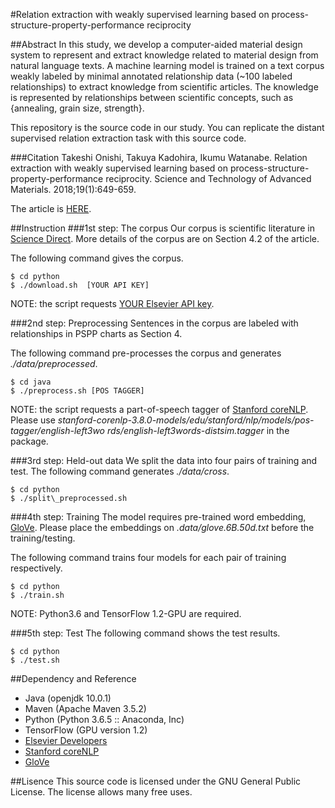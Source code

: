 #Relation extraction with weakly supervised learning based on process-structure-property-performance reciprocity

##Abstract
In this study, we develop a computer-aided material design system to represent and extract knowledge related to material design from natural language texts. A machine learning model is trained on a text corpus weakly labeled by minimal annotated relationship data (~100 labeled relationships) to extract knowledge from scientific articles. The knowledge is represented by relationships between scientific concepts, such as {annealing, grain size, strength}. 

This repository is the source code in our study. You can replicate the distant supervised relation extraction task with this source code. 

###Citation
Takeshi Onishi, Takuya Kadohira, Ikumu Watanabe. Relation extraction with weakly supervised learning based on process-structure-property-performance reciprocity. Science and Technology of Advanced Materials. 2018;19(1):649-659.

The article is [HERE](https://www.tandfonline.com/doi/full/10.1080/14686996.2018.1500852?scroll=top&needAccess=true).


##Instruction
###1st step: The corpus
Our corpus is scientific literature in [Science Direct](https://www.sciencedirect.com).  More details of the corpus are on Section 4.2 of the article. 

The following command gives the corpus. 
~~~~
$ cd python
$ ./download.sh  [YOUR API KEY]
~~~~
NOTE: the script requests [YOUR Elsevier API key](https://dev.elsevier.com).

###2nd step: Preprocessing
Sentences in the corpus are labeled with relationships in PSPP charts as Section 4.

The following command pre-processes the corpus and generates *./data/preprocessed*. 
~~~~
$ cd java
$ ./preprocess.sh [POS TAGGER]
~~~~
NOTE: the script requests a part-of-speech tagger of [Stanford coreNLP](https://stanfordnlp.github.io/CoreNLP). Please use *stanford-corenlp-3.8.0-models/edu/stanford/nlp/models/pos-tagger/english-left3wo
rds/english-left3words-distsim.tagger* in the package. 

###3rd step: Held-out data
We split the data into four pairs of training and test. The following command generates *./data/cross*.
~~~~
$ cd python
$ ./split\_preprocessed.sh
~~~~

###4th step: Training
The model requires pre-trained word embedding, [GloVe](https://nlp.stanford.edu/projects/glove). Please place the embeddings on *.data/glove.6B.50d.txt* before the training/testing. 

The following command trains four models for each pair of training respectively.
~~~~
$ cd python
$ ./train.sh
~~~~
NOTE: Python3.6 and TensorFlow 1.2-GPU are required. 

###5th step: Test
The following command shows the test results.
~~~~
$ cd python
$ ./test.sh
~~~~

##Dependency and Reference
 * Java (openjdk 10.0.1)
 * Maven (Apache Maven 3.5.2)
 * Python (Python 3.6.5 :: Anaconda, Inc)
 * TensorFlow (GPU version 1.2)
 * [Elsevier Developers](https://dev.elsevier.com) 
 * [Stanford coreNLP](https://stanfordnlp.github.io/CoreNLP) 
 * [GloVe](https://nlp.stanford.edu/projects/glove) 

##Lisence
This source code is licensed under the GNU General Public License. The license allows many free uses.
